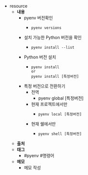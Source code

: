 - resource
	- **내용**
		- pyenv 버전확인
			- ```shell
			  pyenv versions
			  ```
		- 설치 가능한 Python 버전을 확인
			- ```shell
			  pyenv install --list
			  ```
		- Python 버전 설치
			- ```shell
			  pyenv install
			  or
			  pyenv install [특정버전]
			  ```
		- 특정 버전으로 전환하기
			- 전역
				- pyenv global [특정버전]
			- 현재 프로젝트에서만
				- ```shell
				  pyenv local [특정버전]
				  ```
			- 현재 쉘에서만
				- ```shell
				  pyenv shell [특정버전]
				  ```
	- **출처**
	- **태그**
		- #pyenv #명령어
	- **메모**
		- 메모 작성